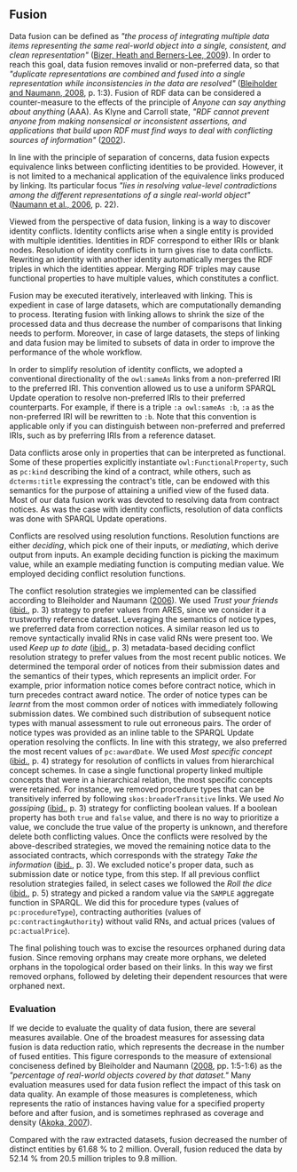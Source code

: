 ## Fusion

Data fusion can be defined as *"the process of integrating multiple data items representing the same real-world object into a single, consistent, and clean representation"* ([Bizer, Heath and Berners-Lee, 2009](#Bizer2009)).
In order to reach this goal, data fusion removes invalid or non-preferred data, so that *"duplicate representations are combined and fused into a single representation while inconsistencies in the data are resolved"* ([Bleiholder and Naumann, 2008](#Bleiholder2008), p. 1:3).
Fusion of RDF data can be considered a counter-measure to the effects of the principle of *Anyone can say anything about anything* (AAA).
As Klyne and Carroll state, *"RDF cannot prevent anyone from making nonsensical or inconsistent assertions, and applications that build upon RDF must find ways to deal with conflicting sources of information"* ([2002](#Klyne2002)).

In line with the principle of separation of concerns, data fusion expects equivalence links between conflicting identities to be provided.
However, it is not limited to a mechanical application of the equivalence links produced by linking.
Its particular focus *"lies in resolving value-level contradictions among the different representations of a single real-world object"* ([Naumann et al., 2006](#Naumann2006), p. 22).

Viewed from the perspective of data fusion, linking is a way to discover identity conflicts.
Identity conflicts arise when a single entity is provided with multiple identities.
Identities in RDF correspond to either IRIs or blank nodes.
Resolution of identity conflicts in turn gives rise to data conflicts.
Rewriting an identity with another identity automatically merges the RDF triples in which the identities appear.
Merging RDF triples may cause functional properties to have multiple values, which constitutes a conflict.
<!--
Conflicts handled by data fusion are typically divided into contradictions, where multiple non-null values are provided for a functional property, and uncertainties, where a functional property has both null and a non-null value.
However, since there are no nulls in RDF, conflicts in RDF are limited to contradictions.
-->

Fusion may be executed iteratively, interleaved with linking.
This is expedient in case of large datasets, which are computationally demanding to process.
Iterating fusion with linking allows to shrink the size of the processed data and thus decrease the number of comparisons that linking needs to perform.
Moreover, in case of large datasets, the steps of linking and data fusion may be limited to subsets of data in order to improve the performance of the whole workflow.

<!--
Data from the Czech public procurement register has many characteristics of user-generated content.
Uncoordinated civil servants are akin to the distributed user base of web applications.
Lack of rules and constraints enforced on user input
Exchanging data in self-contained documents
*"the default mode of authoring is copy and edit"* ([Guha, 2013](#Guha2013))
-->

In order to simplify resolution of identity conflicts, we adopted a conventional directionality of the `owl:sameAs` links from a non-preferred IRI to the preferred IRI.
This convention allowed us to use a uniform SPARQL Update operation to resolve non-preferred IRIs to their preferred counterparts.
For example, if there is a triple `:a owl:sameAs :b`, `:a` as the non-preferred IRI will be rewritten to `:b`.
Note that this convention is applicable only if you can distinguish between non-preferred and preferred IRIs, such as by preferring IRIs from a reference dataset.

Data conflicts arose only in properties that can be interpreted as functional.
Some of these properties explicitly instantiate `owl:FunctionalProperty`, such as `pc:kind` describing the kind of a contract, while others, such as `dcterms:title` expressing the contract's title, can be endowed with this semantics for the purpose of attaining a unified view of the fused data.
Most of our data fusion work was devoted to resolving data from contract notices.
As was the case with identity conflicts, resolution of data conflicts was done with SPARQL Update operations.

Conflicts are resolved using resolution functions.
Resolution functions are either *deciding*, which pick one of their inputs, or *mediating*, which derive output from inputs.
An example deciding function is picking the maximum value, while an example mediating function is computing median value.
We employed deciding conflict resolution functions.

The conflict resolution strategies we implemented can be classified according to Bleiholder and Naumann ([2006](#Bleiholder2006)).
We used *Trust your friends* ([ibid.](#Bleiholder2006), p. 3) strategy to prefer values from ARES, since we consider it a trustworthy reference dataset.
Leveraging the semantics of notice types, we preferred data from correction notices.
A similar reason led us to remove syntactically invalid RNs in case valid RNs were present too.
We used *Keep up to date* ([ibid.](#Bleiholder2006), p. 3) metadata-based deciding conflict resolution strategy to prefer values from the most recent public notices.
We determined the temporal order of notices from their submission dates and the semantics of their types, which represents an implicit order.
For example, prior information notice comes before contract notice, which in turn precedes contract award notice.
The order of notice types can be *learnt* from the most common order of notices with immediately following submission dates.
We combined such distribution of subsequent notice types with manual assessment to rule out erroneous pairs.
The order of notice types was provided as an inline table to the SPARQL Update operation resolving the conflicts.
In line with this strategy, we also preferred the most recent values of `pc:awardDate`.
We used *Most specific concept* ([ibid.](#Bleiholder2006), p. 4) strategy for resolution of conflicts in values from hierarchical concept schemes.
In case a single functional property linked multiple concepts that were in a hierarchical relation, the most specific concepts were retained.
For instance, we removed procedure types that can be transitively inferred by following `skos:broaderTransitive` links.
We used *No gossiping* ([ibid.](#Bleiholder2006), p. 3) strategy for conflicting boolean values.
If a boolean property has both `true` and `false` value, and there is no way to prioritize a value, we conclude the true value of the property is unknown, and therefore delete both conflicting values. 
Once the conflicts were resolved by the above-described strategies, we moved the remaining notice data to the associated contracts, which corresponds with the strategy *Take the information* ([ibid.](#Bleiholder2006), p. 3).
We excluded notice's proper data, such as submission date or notice type, from this step.
If all previous conflict resolution strategies failed, in select cases we followed the *Roll the dice* ([ibid.](#Bleiholder2006), p. 5) strategy and picked a random value via the `SAMPLE` aggregate function in SPARQL.
We did this for procedure types (values of `pc:procedureType`), contracting authorities (values of `pc:contractingAuthority`) without valid RNs, and actual prices (values of `pc:actualPrice`).

The final polishing touch was to excise the resources orphaned during data fusion.
Since removing orphans may create more orphans, we deleted orphans in the topological order based on their links.
In this way we first removed orphans, followed by deleting their dependent resources that were orphaned next.

### Evaluation

If we decide to evaluate the quality of data fusion, there are several measures available.
One of the broadest measures for assessing data fusion is data reduction ratio, which represents the decrease in the number of fused entities.
This figure corresponds to the measure of extensional conciseness defined by Bleiholder and Naumann ([2008](#Bleiholder2008), pp. 1:5-1:6) as the *"percentage of real-world objects covered by that dataset."*
Many evaluation measures used for data fusion reflect the impact of this task on data quality.
An example of those measures is completeness, which represents the ratio of instances having value for a specified property before and after fusion, and is sometimes rephrased as coverage and density ([Akoka, 2007](#Akoka2007)).

Compared with the raw extracted datasets, fusion decreased the number of distinct entities by 61.68 % to 2 million.
Overall, fusion reduced the data by 52.14 % from 20.5 million triples to 9.8 million.

<!--
([Bleiholder, Naumann, 2008](#Bleiholder2008))
Completenes
Conciseness
Consistency
- Intensional and extensional
-->
